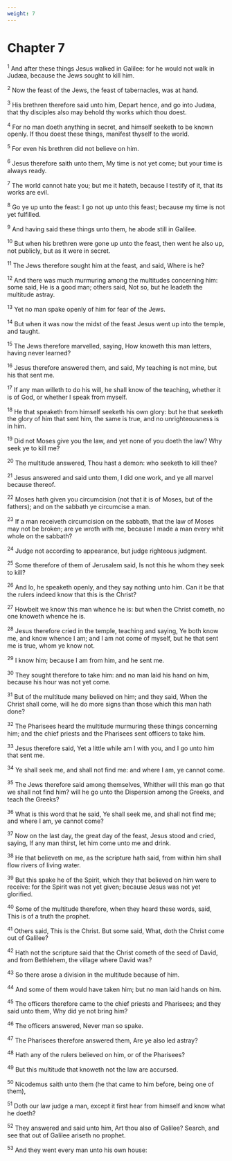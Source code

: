 ```yaml
---
weight: 7
---
```


# Chapter 7

<sup>1</sup> And after these things Jesus walked in Galilee: for he would not walk in Judæa, because the Jews sought to kill him. 

<sup>2</sup> Now the feast of the Jews, the feast of tabernacles, was at hand. 

<sup>3</sup> His brethren therefore said unto him, Depart hence, and go into Judæa, that thy disciples also may behold thy works which thou doest. 

<sup>4</sup> For no man doeth anything in secret, and himself seeketh to be known openly. If thou doest these things, manifest thyself to the world. 

<sup>5</sup> For even his brethren did not believe on him. 

<sup>6</sup> Jesus therefore saith unto them, My time is not yet come; but your time is always ready. 

<sup>7</sup> The world cannot hate you; but me it hateth, because I testify of it, that its works are evil. 

<sup>8</sup> Go ye up unto the feast: I go not up unto this feast; because my time is not yet fulfilled. 

<sup>9</sup> And having said these things unto them, he abode still in Galilee. 

<sup>10</sup> But when his brethren were gone up unto the feast, then went he also up, not publicly, but as it were in secret. 

<sup>11</sup> The Jews therefore sought him at the feast, and said, Where is he? 

<sup>12</sup> And there was much murmuring among the multitudes concerning him: some said, He is a good man; others said, Not so, but he leadeth the multitude astray. 

<sup>13</sup> Yet no man spake openly of him for fear of the Jews. 

<sup>14</sup> But when it was now the midst of the feast Jesus went up into the temple, and taught. 

<sup>15</sup> The Jews therefore marvelled, saying, How knoweth this man letters, having never learned? 

<sup>16</sup> Jesus therefore answered them, and said, My teaching is not mine, but his that sent me. 

<sup>17</sup> If any man willeth to do his will, he shall know of the teaching, whether it is of God, or whether I speak from myself. 

<sup>18</sup> He that speaketh from himself seeketh his own glory: but he that seeketh the glory of him that sent him, the same is true, and no unrighteousness is in him. 

<sup>19</sup> Did not Moses give you the law, and yet none of you doeth the law? Why seek ye to kill me? 

<sup>20</sup> The multitude answered, Thou hast a demon: who seeketh to kill thee? 

<sup>21</sup> Jesus answered and said unto them, I did one work, and ye all marvel because thereof. 

<sup>22</sup> Moses hath given you circumcision (not that it is of Moses, but of the fathers); and on the sabbath ye circumcise a man. 

<sup>23</sup> If a man receiveth circumcision on the sabbath, that the law of Moses may not be broken; are ye wroth with me, because I made a man every whit whole on the sabbath? 

<sup>24</sup> Judge not according to appearance, but judge righteous judgment. 

<sup>25</sup> Some therefore of them of Jerusalem said, Is not this he whom they seek to kill? 

<sup>26</sup> And lo, he speaketh openly, and they say nothing unto him. Can it be that the rulers indeed know that this is the Christ? 

<sup>27</sup> Howbeit we know this man whence he is: but when the Christ cometh, no one knoweth whence he is. 

<sup>28</sup> Jesus therefore cried in the temple, teaching and saying, Ye both know me, and know whence I am; and I am not come of myself, but he that sent me is true, whom ye know not. 

<sup>29</sup> I know him; because I am from him, and he sent me. 

<sup>30</sup> They sought therefore to take him: and no man laid his hand on him, because his hour was not yet come. 

<sup>31</sup> But of the multitude many believed on him; and they said, When the Christ shall come, will he do more signs than those which this man hath done? 

<sup>32</sup> The Pharisees heard the multitude murmuring these things concerning him; and the chief priests and the Pharisees sent officers to take him. 

<sup>33</sup> Jesus therefore said, Yet a little while am I with you, and I go unto him that sent me. 

<sup>34</sup> Ye shall seek me, and shall not find me: and where I am, ye cannot come. 

<sup>35</sup> The Jews therefore said among themselves, Whither will this man go that we shall not find him? will he go unto the Dispersion among the Greeks, and teach the Greeks? 

<sup>36</sup> What is this word that he said, Ye shall seek me, and shall not find me; and where I am, ye cannot come? 

<sup>37</sup> Now on the last day, the great day of the feast, Jesus stood and cried, saying, If any man thirst, let him come unto me and drink. 

<sup>38</sup> He that believeth on me, as the scripture hath said, from within him shall flow rivers of living water. 

<sup>39</sup> But this spake he of the Spirit, which they that believed on him were to receive: for the Spirit was not yet given; because Jesus was not yet glorified. 

<sup>40</sup> Some of the multitude therefore, when they heard these words, said, This is of a truth the prophet. 

<sup>41</sup> Others said, This is the Christ. But some said, What, doth the Christ come out of Galilee? 

<sup>42</sup> Hath not the scripture said that the Christ cometh of the seed of David, and from Bethlehem, the village where David was? 

<sup>43</sup> So there arose a division in the multitude because of him. 

<sup>44</sup> And some of them would have taken him; but no man laid hands on him. 

<sup>45</sup> The officers therefore came to the chief priests and Pharisees; and they said unto them, Why did ye not bring him? 

<sup>46</sup> The officers answered, Never man so spake. 

<sup>47</sup> The Pharisees therefore answered them, Are ye also led astray? 

<sup>48</sup> Hath any of the rulers believed on him, or of the Pharisees? 

<sup>49</sup> But this multitude that knoweth not the law are accursed. 

<sup>50</sup> Nicodemus saith unto them (he that came to him before, being one of them), 

<sup>51</sup> Doth our law judge a man, except it first hear from himself and know what he doeth? 

<sup>52</sup> They answered and said unto him, Art thou also of Galilee? Search, and see that out of Galilee ariseth no prophet. 

<sup>53</sup> And they went every man unto his own house: 


